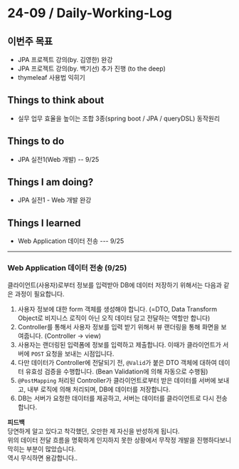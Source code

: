 # 24-09 / Daily-Working-Log

## 이번주 목표
* JPA 프로젝트 강의(by. 김영한) 완강
* JPA 프로젝트 강의(by. 백기선) 추가 진행 (to the deep)
* thymeleaf 사용법 익히기

## Things to think about
* 실무 업무 효율을 높이는 조합 3종(spring boot / JPA / queryDSL) 동작원리 

## Things to do
* JPA 실전1(Web 개발) -- 9/25

## Things I am doing?
* JPA 실전1 - Web 개발 완강

## Things I learned
* Web Application 데이터 전송  ---  9/25

---

### Web Application 데이터 전송 (9/25)
클라이언트(사용자)로부터 정보를 입력받아 DB에 데이터 저장하기 위해서는 다음과 같은 과정이 필요합니다.  
1. 사용자 정보에 대한 form 객체를 생성해야 합니다. (=DTO, Data Transform Object로 비지니스 로직이 아닌 오직 데이터 담고 전달하는 역할만 합니다)
2. Controller를 통해서 사용자 정보를 입력 받기 위해서 뷰 랜더링을 통해 화면을 보여줍니다. (Controller → view)
3. 사용자는 랜더링된 입력폼에 정보를 입력하고 제출합니다. 이때가 클라이언트가 서버에 `POST` 요청을 보내는 시점입니다.
4. 다만 데이터가 Controller에 전달되기 전, `@Valid`가 붙은 DTO 객체에 대하여 데이터 유효성 검증을 수행합니다. (Bean Validation에 의해 자동으로 수행됨)
5. `@PostMapping` 처리된 Controller가 클라이언트로부터 받은 데이터를 서버에 보내고, 내부 로직에 의해 처리되며, DB에 데이터를 저장합니다.
6. DB는 서버가 요청한 데이터를 제공하고, 서버는 데이터를 클라이언트로 다시 전송합니다.

**피드백**  
당연하게 알고 있다고 착각했던, 오만한 제 자신을 반성하게 됩니다.  
위의 데이터 전달 흐름을 명확하게 인지하지 못한 상황에서 무작정 개발을 진행하다보니 막히는 부분이 많았습니다.  
역시 무식하면 용감합니다..